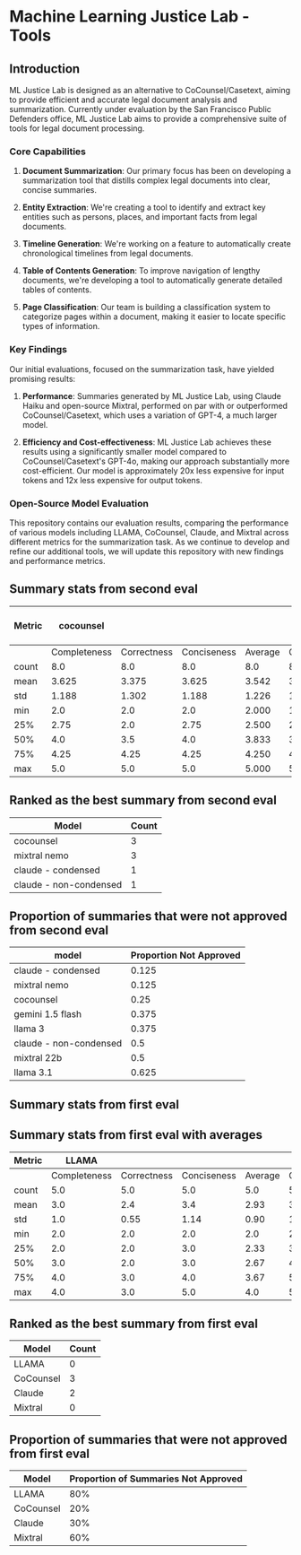 # Machine Learning Justice Lab - Tools

## Introduction

ML Justice Lab is designed as an alternative to CoCounsel/Casetext, aiming to provide efficient and accurate legal document analysis and summarization. Currently under evaluation by the San Francisco Public Defenders office, ML Justice Lab aims to provide a comprehensive suite of tools for legal document processing.

### Core Capabilities

1. **Document Summarization**: Our primary focus has been on developing a summarization tool that distills complex legal documents into clear, concise summaries.

2. **Entity Extraction**: We're creating a tool to identify and extract key entities such as persons, places, and important facts from legal documents.

3. **Timeline Generation**: We're working on a feature to automatically create chronological timelines from legal documents.

4. **Table of Contents Generation**: To improve navigation of lengthy documents, we're developing a tool to automatically generate detailed tables of contents.

5. **Page Classification**: Our team is building a classification system to categorize pages within a document, making it easier to locate specific types of information.

### Key Findings

Our initial evaluations, focused on the summarization task, have yielded promising results:

1. **Performance**: Summaries generated by ML Justice Lab, using Claude Haiku and open-source Mixtral, performed on par with or outperformed CoCounsel/Casetext, which uses a variation of GPT-4, a much larger model. 

2. **Efficiency and Cost-effectiveness**: ML Justice Lab achieves these results using a significantly smaller model compared to CoCounsel/Casetext's GPT-4o, making our approach substantially more cost-efficient. Our model is approximately 20x less expensive for input tokens and 12x less expensive for output tokens.

### Open-Source Model Evaluation

This repository contains our evaluation results, comparing the performance of various models including LLAMA, CoCounsel, Claude, and Mixtral across different metrics for the summarization task. As we continue to develop and refine our additional tools, we will update this repository with new findings and performance metrics.

## Summary stats from second eval
| Metric | cocounsel | | | | claude - non-condensed | | | | claude - condensed | | | | mixtral 22b | | | | llama 3 | | | | mixtral nemo | | | | llama 3.1 | | | | gemini 1.5 flash | | | |
|--------|-----------|-----------|-----------|-----------|------------------------|-----------|-----------|-----------|-------------------|-----------|-----------|-----------|-------------|-----------|-----------|-----------|---------|-----------|-----------|-----------|---------------|-----------|-----------|-----------|-----------|-----------|-----------|-----------|-------------------|-----------|-----------|-----------|
| | Completeness | Correctness | Conciseness | Average | Completeness | Correctness | Conciseness | Average | Completeness | Correctness | Conciseness | Average | Completeness | Correctness | Conciseness | Average | Completeness | Correctness | Conciseness | Average | Completeness | Correctness | Conciseness | Average | Completeness | Correctness | Conciseness | Average | Completeness | Correctness | Conciseness | Average |
| count | 8.0 | 8.0 | 8.0 | 8.0 | 8.0 | 8.0 | 8.0 | 8.0 | 8.0 | 8.0 | 8.0 | 8.0 | 8.0 | 8.0 | 8.0 | 8.0 | 8.0 | 8.0 | 8.0 | 8.0 | 8.0 | 8.0 | 8.0 | 8.0 | 8.0 | 8.0 | 8.0 | 8.0 | 8.0 | 8.0 | 8.0 | 8.0 |
| mean | 3.625 | 3.375 | 3.625 | 3.542 | 3.25 | 2.375 | 3.125 | 2.917 | 4.25 | 3.25 | 4.5 | 4.000 | 3.375 | 2.75 | 3.25 | 3.125 | 3.25 | 2.625 | 2.875 | 2.917 | 3.875 | 3.625 | 3.875 | 3.792 | 2.75 | 2.5 | 2.5 | 2.583 | 3.375 | 2.75 | 2.75 | 2.958 |
| std | 1.188 | 1.302 | 1.188 | 1.226 | 1.581 | 1.768 | 1.126 | 1.492 | 0.707 | 1.165 | 0.535 | 0.802 | 1.408 | 1.282 | 1.282 | 1.324 | 1.282 | 1.188 | 0.354 | 0.941 | 0.641 | 1.061 | 0.991 | 0.898 | 0.886 | 1.069 | 0.535 | 0.830 | 0.744 | 1.035 | 0.886 | 0.888 |
| min | 2.0 | 2.0 | 2.0 | 2.000 | 1.0 | 1.0 | 2.0 | 1.333 | 3.0 | 1.0 | 4.0 | 2.667 | 2.0 | 1.0 | 1.0 | 1.333 | 1.0 | 1.0 | 2.0 | 1.333 | 3.0 | 2.0 | 2.0 | 2.333 | 1.0 | 1.0 | 2.0 | 1.333 | 3.0 | 2.0 | 2.0 | 2.333 |
| 25% | 2.75 | 2.0 | 2.75 | 2.500 | 2.5 | 1.0 | 2.0 | 1.833 | 4.0 | 3.0 | 4.0 | 3.667 | 2.0 | 2.0 | 2.75 | 2.250 | 3.0 | 2.0 | 3.0 | 2.667 | 3.75 | 3.0 | 3.75 | 3.500 | 2.75 | 1.75 | 2.0 | 2.167 | 3.0 | 2.0 | 2.0 | 2.333 |
| 50% | 4.0 | 3.5 | 4.0 | 3.833 | 3.5 | 1.5 | 3.0 | 2.667 | 4.0 | 3.0 | 4.5 | 3.833 | 3.0 | 2.5 | 3.5 | 3.000 | 3.0 | 2.5 | 3.0 | 2.833 | 4.0 | 3.5 | 4.0 | 3.833 | 3.0 | 3.0 | 2.5 | 2.833 | 3.0 | 2.5 | 2.5 | 2.667 |
| 75% | 4.25 | 4.25 | 4.25 | 4.250 | 4.25 | 3.5 | 4.0 | 3.917 | 5.0 | 4.0 | 5.0 | 4.667 | 5.0 | 3.25 | 4.0 | 4.083 | 3.5 | 3.0 | 3.0 | 3.167 | 4.0 | 4.25 | 4.25 | 4.167 | 3.0 | 3.0 | 3.0 | 3.000 | 3.25 | 3.0 | 3.25 | 3.167 |
| max | 5.0 | 5.0 | 5.0 | 5.000 | 5.0 | 5.0 | 5.0 | 5.000 | 5.0 | 5.0 | 5.0 | 5.000 | 5.0 | 5.0 | 5.0 | 5.000 | 5.0 | 5.0 | 3.0 | 4.333 | 5.0 | 5.0 | 5.0 | 5.000 | 4.0 | 4.0 | 3.0 | 3.667 | 5.0 | 5.0 | 4.0 | 4.667 |

## Ranked as the best summary from second eval
| Model                  | Count |
|------------------------|-------|
| cocounsel              | 3     |
| mixtral nemo           | 3     |
| claude - condensed     | 1     |
| claude - non-condensed | 1     |


## Proportion of summaries that were not approved from second eval
| model                  |   Proportion Not Approved |
|------------------------|---------------------------|
| claude - condensed     |                     0.125 |
| mixtral nemo           |                     0.125 |
| cocounsel              |                     0.25  |
| gemini 1.5 flash       |                     0.375 |
| llama 3                |                     0.375 |
| claude - non-condensed |                     0.5   |
| mixtral 22b            |                     0.5   |
| llama 3.1              |                     0.625 |


## Summary stats from first eval
## Summary stats from first eval with averages
| Metric | LLAMA |  |  |  | CoCounsel |  |  |  | Claude |  |  |  | Mixtral |  |  |  |
|--------|-------|-------|-------|--------|-----------|-------|-------|--------|--------|-------|-------|--------|---------|-------|-------|--------|
|        | Completeness | Correctness | Conciseness | Average | Completeness | Correctness | Conciseness | Average | Completeness | Correctness | Conciseness | Average | Completeness | Correctness | Conciseness | Average |
| count  | 5.0   | 5.0   | 5.0   | 5.0    | 5.0       | 5.0   | 5.0   | 5.0    | 10.0   | 10.0  | 10.0  | 10.0   | 5.0     | 5.0   | 5.0   | 5.0    |
| mean   | 3.0   | 2.4   | 3.4   | 2.93   | 3.8       | 4.0   | 4.4   | 4.07   | 4.1    | 3.5   | 3.9   | 3.83   | 3.0     | 2.2   | 3.6   | 2.93   |
| std    | 1.0   | 0.55  | 1.14  | 0.90   | 1.30      | 1.41  | 0.89  | 1.20   | 1.10   | 1.27  | 0.99  | 1.12   | 1.0     | 0.84  | 1.14  | 0.99   |
| min    | 2.0   | 2.0   | 2.0   | 2.0    | 2.0       | 2.0   | 3.0   | 2.33   | 2.0    | 2.0   | 2.0   | 2.0    | 2.0     | 1.0   | 2.0   | 1.67   |
| 25%    | 2.0   | 2.0   | 3.0   | 2.33   | 3.0       | 3.0   | 4.0   | 3.33   | 3.25   | 2.25  | 3.25  | 2.92   | 2.0     | 2.0   | 3.0   | 2.33   |
| 50%    | 3.0   | 2.0   | 3.0   | 2.67   | 4.0       | 5.0   | 5.0   | 4.67   | 4.5    | 3.5   | 4.0   | 4.0    | 3.0     | 2.0   | 4.0   | 3.0    |
| 75%    | 4.0   | 3.0   | 4.0   | 3.67   | 5.0       | 5.0   | 5.0   | 5.0    | 5.0    | 4.75  | 4.75  | 4.83   | 4.0     | 3.0   | 4.0   | 3.67   |
| max    | 4.0   | 3.0   | 5.0   | 4.0    | 5.0       | 5.0   | 5.0   | 5.0    | 5.0    | 5.0   | 5.0   | 5.0    | 4.0     | 3.0   | 5.0   | 4.0    |

## Ranked as the best summary from first eval
| Model    | Count |
|----------|-------|
| LLAMA    | 0     |
| CoCounsel| 3     |
| Claude   | 2     |
| Mixtral  | 0     |

## Proportion of summaries that were not approved from first eval
| Model    | Proportion of Summaries Not Approved |
|----------|------------------------------------|
| LLAMA    | 80%                                |
| CoCounsel| 20%                                |
| Claude   | 30%                                |
| Mixtral  | 60%                                |